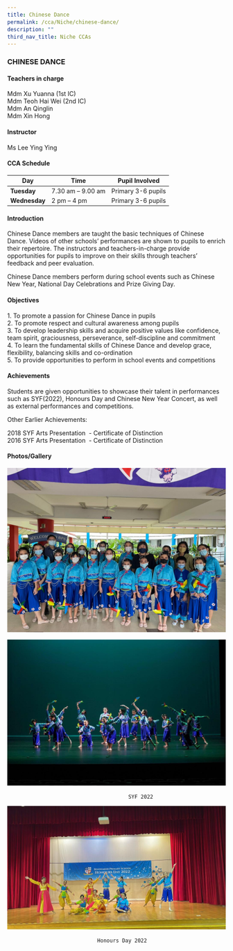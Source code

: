 ```yaml
---
title: Chinese Dance
permalink: /cca/Niche/chinese-dance/
description: ""
third_nav_title: Niche CCAs
---
```

### CHINESE DANCE

#### Teachers in charge

Mdm Xu Yuanna (1st IC) <br>
Mdm Teoh Hai Wei&nbsp;(2nd IC)   <br>
Mdm An Qinglin  <br>
Mdm Xin Hong <br>


#### Instructor

Ms Lee Ying Ying

#### CCA Schedule

| Day | Time | Pupil Involved |
| --- | --- | --- |
| **Tuesday** | 7.30 am&nbsp;– 9.00 am | Primary 3-6 pupils |
| **Wednesday** | 2 pm&nbsp;– 4 pm | Primary 3-6 pupils |

#### Introduction

Chinese Dance members are taught the basic techniques of Chinese Dance. Videos of other schools’ performances are shown to pupils to enrich their repertoire. The instructors and teachers-in-charge provide opportunities for pupils to improve on their skills through teachers’ feedback and peer evaluation.

Chinese Dance members perform during school events such as Chinese New Year, National Day Celebrations and Prize Giving Day.

#### Objectives

1\.  To promote a passion for Chinese Dance in pupils&nbsp;&nbsp; <br>
2.  To promote respect and cultural awareness among pupils&nbsp;<br>
3.  To develop leadership skills and acquire positive values like confidence, team spirit, graciousness, perseverance, self-discipline and commitment <br>
4.  To learn the fundamental skills of Chinese Dance and develop grace, flexibility, balancing skills and co-ordination <br>
5.  To provide opportunities to perform in school events and competitions

#### Achievements

Students are given opportunities to showcase their talent in performances such as SYF(2022), Honours Day and Chinese New Year Concert, as well as external performances and competitions. 

Other Earlier Achievements:

2018 SYF Arts Presentation&nbsp; - Certificate of Distinction <br>
2016 SYF Arts Presentation&nbsp; - Certificate of Distinction

#### Photos/Gallery

![](/images/syf%20performance1.jpeg)

![](/images/syf%20performance2.jpeg)             

                                           SYF 2022

![](/images/honours%20day.jpeg)

                                 Honours Day 2022
